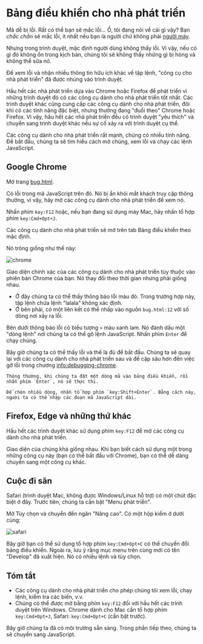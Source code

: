 # Bảng điều khiển cho nhà phát triển

Mã dễ bị lỗi. Rất có thể bạn sẽ mắc lỗi... Ồ, tôi đang nói về cái gì vậy? Bạn *chắc chắn* sẽ mắc lỗi, ít nhất nếu bạn là người chứ không phải [người máy](https://vi.wikipedia.org/wiki/Bender_(Futurama)).

Nhưng trong trình duyệt, mặc định người dùng không thấy lỗi. Vì vậy, nếu có gì đó không ổn trong kịch bản, chúng tôi sẽ không thấy những gì bị hỏng và không thể sửa nó.

Để xem lỗi và nhận nhiều thông tin hữu ích khác về tập lệnh, "công cụ cho nhà phát triển" đã được nhúng vào trình duyệt.

Hầu hết các nhà phát triển dựa vào Chrome hoặc Firefox để phát triển vì những trình duyệt đó có các công cụ dành cho nhà phát triển tốt nhất. Các trình duyệt khác cũng cung cấp các công cụ dành cho nhà phát triển, đôi khi có các tính năng đặc biệt, nhưng thường đang "đuổi theo" Chrome hoặc Firefox. Vì vậy, hầu hết các nhà phát triển đều có trình duyệt "yêu thích" và chuyển sang trình duyệt khác nếu sự cố xảy ra với trình duyệt cụ thể.

Các công cụ dành cho nhà phát triển rất mạnh, chúng có nhiều tính năng. Để bắt đầu, chúng ta sẽ tìm hiểu cách mở chúng, xem lỗi và chạy các lệnh JavaScript.

## Google Chrome

Mở trang [bug.html](bug.html).

Có lỗi trong mã JavaScript trên đó. Nó bị ẩn khỏi mắt khách truy cập thông thường, vì vậy, hãy mở các công cụ dành cho nhà phát triển để xem nó.

Nhấn phím `key:F12` hoặc, nếu bạn đang sử dụng máy Mac, hãy nhấn tổ hợp phím `key:Cmd+Opt+J`.

Các công cụ dành cho nhà phát triển sẽ mở trên tab Bảng điều khiển theo mặc định.

Nó trông giống như thế này:

![chrome](chrome.png)

Giao diện chính xác của các công cụ dành cho nhà phát triển tùy thuộc vào phiên bản Chrome của bạn. Nó thay đổi theo thời gian nhưng phải giống nhau.

- Ở đây chúng ta có thể thấy thông báo lỗi màu đỏ. Trong trường hợp này, tập lệnh chứa lệnh "lalala" không xác định.
- Ở bên phải, có một liên kết có thể nhấp vào nguồn `bug.html:12` với số dòng nơi xảy ra lỗi.

Bên dưới thông báo lỗi có biểu tượng `>` màu xanh lam. Nó đánh dấu một "dòng lệnh" nơi chúng ta có thể gõ lệnh JavaScript. Nhấn phím `Enter` để chạy chúng.

Bây giờ chúng ta có thể thấy lỗi và thế là đủ để bắt đầu. Chúng ta sẽ quay lại với các công cụ dành cho nhà phát triển sau và đề cập sâu hơn đến việc gỡ lỗi trong chương <info:debugging-chrome>.

```smart header="Nhập nhiều dòng"
Thông thường, khi chúng ta đặt một dòng mã vào bảng điều khiển, rồi nhấn phím `Enter`, nó sẽ thực thi.

Để chèn nhiều dòng, nhấn tổ hợp phím `key:Shift+Enter`. Bằng cách này, người ta có thể nhập các đoạn mã JavaScript dài.
```

## Firefox, Edge và những thứ khác

Hầu hết các trình duyệt khác sử dụng phím `key:F12` để mở các công cụ dành cho nhà phát triển.

Giao diện của chúng khá giống nhau. Khi bạn biết cách sử dụng một trong những công cụ này (bạn có thể bắt đầu với Chrome), bạn có thể dễ dàng chuyển sang một công cụ khác.

## Cuộc đi săn

Safari (trình duyệt Mac, không được Windows/Linux hỗ trợ) có một chút đặc biệt ở đây. Trước tiên, chúng ta cần bật "Menu phát triển".

Mở Tùy chọn và chuyển đến ngăn "Nâng cao". Có một hộp kiểm ở dưới cùng:

![safari](safari.png)

Bây giờ bạn có thể sử dụng tổ hợp phím `key:Cmd+Opt+C` có thể chuyển đổi bảng điều khiển. Ngoài ra, lưu ý rằng mục menu trên cùng mới có tên "Develop" đã xuất hiện. Nó có nhiều lệnh và tùy chọn.

## Tóm tắt

- Các công cụ dành cho nhà phát triển cho phép chúng tôi xem lỗi, chạy lệnh, kiểm tra các biến, v.v.
- Chúng có thể được mở bằng phím `key:F12` đối với hầu hết các trình duyệt trên Windows. Chrome dành cho Mac cần tổ hợp phím `key:Cmd+Opt+J`, Safari: `key:Cmd+Opt+C` (cần bật trước).

Bây giờ chúng ta đã có môi trường sẵn sàng. Trong phần tiếp theo, chúng ta sẽ chuyển sang JavaScript.
